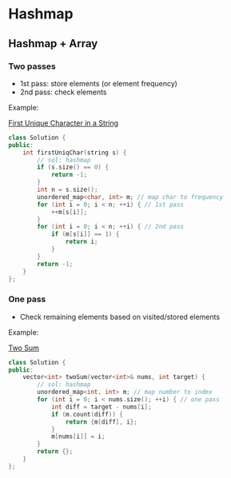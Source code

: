 # Hashmap

## Hashmap + Array

### **Two passes**

* 1st pass: store elements \(or element frequency\)
* 2nd pass: check elements

Example:

[First Unique Character in a String](https://leetcode.com/problems/first-unique-character-in-a-string/)

```cpp
class Solution {
public:
    int firstUniqChar(string s) {
        // sol: hashmap
        if (s.size() == 0) {
            return -1;
        }
        int n = s.size();
        unordered_map<char, int> m; // map char to frequency
        for (int i = 0; i < n; ++i) { // 1st pass
            ++m[s[i]];
        }
        for (int i = 0; i < n; ++i) { // 2nd pass
            if (m[s[i]] == 1) {
                return i;
            }
        }
        return -1;
    }
};
```

### One pass

* Check remaining elements based on visited/stored elements

Example:

[Two Sum](https://leetcode.com/problems/two-sum)

```cpp
class Solution {
public:
    vector<int> twoSum(vector<int>& nums, int target) {
        // sol: hashmap
        unordered_map<int, int> m; // map number to index
        for (int i = 0; i < nums.size(); ++i) { // one pass
            int diff = target - nums[i];
            if (m.count(diff)) {
                return {m[diff], i};
            }
            m[nums[i]] = i;
        }
        return {};
    }
};
```

